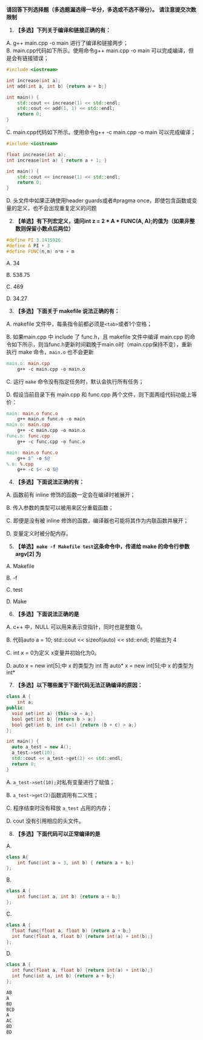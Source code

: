 **请回答下列选择题（多选题漏选得一半分，多选或不选不得分）。**
**请注意提交次数限制**
1. **【多选】下列关于编译和链接正确的有：**  

A. g++ main.cpp -o main 进行了编译和链接两步；  
B. main.cpp代码如下所示。使用命令g++ main.cpp -o main 可以完成编译，但是会有链接错误；    
```cpp
#include <iostream>

int increase(int a);
int add(int a, int b) {return a + b;}

int main() {
    std::cout << increase(1) << std::endl;
    std::cout << add(1, 1) << std::endl;
    return 0;
}
```   
C. main.cpp代码如下所示。使用命令g++ -c main.cpp -o main 可以完成编译；
```cpp
#include <iostream>

float increase(int a);
int increase(int a) { return a + 1; }

int main() {
    std::cout << increase(1) << std::endl;
    return 0;
}
```
D. 头文件中如果正确使用header guards或者#pragma once，即使包含函数或变量的定义，也不会出现重复定义的问题

2. **【单选】有下列宏定义，请问int z = 2 * A * FUNC(A, A);的值为（如果非整数则保留小数点后两位）**
```cpp
#define PI 3.1415926
#define A PI + 3
#define FUNC(n,m) n*m + m
```
A. 34

B. 538.75

C. 469

D. 34.27

3. **【多选】下面关于 makefile 说法正确的有：**  

A. makefile 文件中，每条指令前都必须是`<tab>`或者1个空格；

B. 如果main.cpp 中 include 了 func.h，且 makefile 文件中编译 main.cpp 的命令如下所示，则当func.h更新时间戳晚于main.o时（main.cpp保持不变），重新执行 make 命令，`main.o` 也不会更新
```makefile
main.o: main.cpp
    g++ -c main.cpp -o main.o
```
C. 运行 `make` 命令没有指定任务时，默认会执行所有任务；

D. 假设当前目录下有 main.cpp 和 func.cpp 两个文件，则下面两组代码功能上等价：
```makefile
main: main.o func.o
    g++ main.o func.o -o main
main.o: main.cpp
    g++ -c main.cpp -o main.o
func.o: func.cpp
    g++ -c func.cpp -o func.o
```
```makefile
main: main.o func.o
    g++ $^ -o $@
%.o: %.cpp
    g++ -c $< -o $@
```
4. **【多选】下面说法正确的有：**


A. 函数前有 inline 修饰的函数一定会在编译时被展开；

B. 传入参数的类型可以被用来区分重载函数；

C. 即便是没有被 inline 修饰的函数，编译器也可能将其作为内联函数并展开；

D. 变量定义时被分配内存。

5. **【单选】`make -f Makefile test`这条命令中，传递给 make 的命令行参数 argv[2] 为**


A. Makefile

B. -f

C. test

D. Make

6. **【多选】下面说法正确的是**


A. c++ 中，NULL 可以用来表示空指针，同时也是整数 0。

B. 代码auto a = 10; std::cout << sizeof(auto) << std::endl; 的输出为 4

C. int x = 0为定义 x变量并初始化为0。

D. auto x = new int[5];中 x 的类型为 int 而 auto* x = new int[5];中 x 的类型为 int*

7. **【多选】以下哪些属于下面代码无法正确编译的原因：**
```cpp
class A {
    int a;
public:
  void set(int a) {this->a = a;}
  bool get(int b) {return b > a;}
  bool get(int b, int c=1) {return (b + c) > a;}
};

int main() {
  auto a_test = new A();
  a_test->set(10);
  std::cout << a_test->get(2) << std::endl;
  return 0;
}
```
A. `a_test->set(10);`对私有变量进行了赋值；

B. `a_test->get(2)`函数调用有二义性；

C. 程序结束时没有释放 `a_test` 占用的内存；

D. cout 没有引用相应的头文件。

8. **【多选】下面代码可以正常编译的是**

A.
```cpp
class A{
    int func(int a = 3, int b) { return a + b;}
};
```
B.
```cpp
class A {
    int func(int a, int b) {return a + b;}
};
```
C.
```cpp
class A {
  float func(float a, float b) {return a + b;}
  int func(float a, float b) {return int(a) + int(b);}
};
```
D.
```cpp
class A {
  int func(float a, float b) {return int(a) + int(b);}
  int func(int a, int b) {return a + b;}
};
```

```txt
AB
A
BD
BCD
A
AC
BD
BD
```
